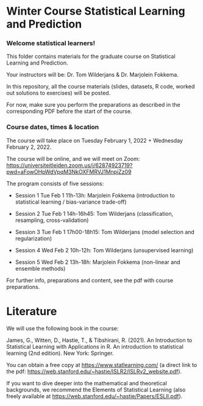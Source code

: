 Winter Course Statistical Learning and Prediction
========================================================

### Welcome statistical learners!

This folder contains materials for the graduate course on Statistical Learning and Prediction.

Your instructors will be: Dr. Tom Wilderjans & Dr. Marjolein Fokkema.

In this repository, all the course materials (slides, datasets, R code, worked out solutions to exercises) will be posted.  

For now, make sure you perform the preparations as described in the corresponding PDF before the start of the course. 


### Course dates, times & location

The course will take place on Tuesday February 1, 2022 + Wednesday February 2, 2022.

The course will be online, and we will meet on Zoom: https://universiteitleiden.zoom.us/j/62874923719?pwd=aFowOHpWdVpqM3NkOXFMRVJ1MnpiZz09

The program consists of five sessions:

- Session 1 Tue Feb 1 11h-13h: Marjolein Fokkema (introduction to statistical learning / bias-variance trade-off)
- Session 2 Tue Feb 1 14h-16h45: Tom Wilderjans (classification, resampling, cross-validation)
- Session 3 Tue Feb 1 17h00-18h15: Tom Wilderjans (model selection and regularization)

- Session 4 Wed Feb 2 10h-12h: Tom Wilderjans (unsupervised learning)
- Session 5 Wed Feb 2 13h-18h: Marjolein Fokkema (non-linear and ensemble methods)

For further info, preparations and content, see the pdf with course preparations.


# Literature

We will use the following book in the course:

James, G., Witten, D., Hastie, T., & Tibshirani, R. (2021). An Introduction to Statistical Learning with Applications in R. An introduction to statistical learning (2nd edition). New York: Springer.

You can obtain a free copy at https://www.statlearning.com/ (a direct link to the pdf: https://web.stanford.edu/~hastie/ISLR2/ISLRv2_website.pdf).

If you want to dive deeper into the mathematical and theoretical backgrounds, we recommend the Elements of Statistical Learning (also freely available at https://web.stanford.edu/~hastie/Papers/ESLII.pdf).
